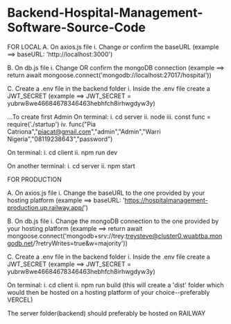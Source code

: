 # Backend-Hospital-Management-Software-Source-Code
FOR LOCAL
A. On axios.js file
i. Change or confirm the baseURL
(example ==> baseURL: 'http://localhost:3000')

B. On db.js file
i. Change OR confirm the mongoDB connection
(example ==> return await mongoose.connect('mongodb://localhost:27017/hospital'))

C. Create a .env file in the backend folder
i. Inside the .env file create a JWT_SECRET
(example ==> JWT_SECRET = yubrw8we46684678346463hebhfch8irhwgdyw3y)

...To create first Admin
On terminal:
i. cd server
ii. node
iii. const func = require('./startup')
iv. func("Pia Catriona","piacat@gmail.com","admin","Admin","Warri Nigeria","08119238643","password")

On terminal:
i. cd client
ii. npm run dev

On another terminal:
i. cd server
ii. npm start



FOR PRODUCTION

A. On axios.js file
i. Change the baseURL to the one provided by your hosting platform
(example ==> baseURL: 'https://hospitalmanagement-production.up.railway.app/')

B. On db.js file
i. Change the mongoDB connection to the one provided by your hosting platform
(example ==> return await mongoose.connect('mongodb+srv://trey:treysteve@cluster0.wuabtba.mongodb.net/?retryWrites=true&w=majority'))

C. Create a .env file in the backend folder
i. Inside the .env file create a JWT_SECRET
(example ==> JWT_SECRET = yubrw8we46684678346463hebhfch8irhwgdyw3y)

On terminal:
i. cd client
ii. npm run build (this will create a 'dist' folder which would then be hosted on a hosting platform of your choice--preferably VERCEL)

The server folder(backend) should preferably be hosted on RAILWAY
